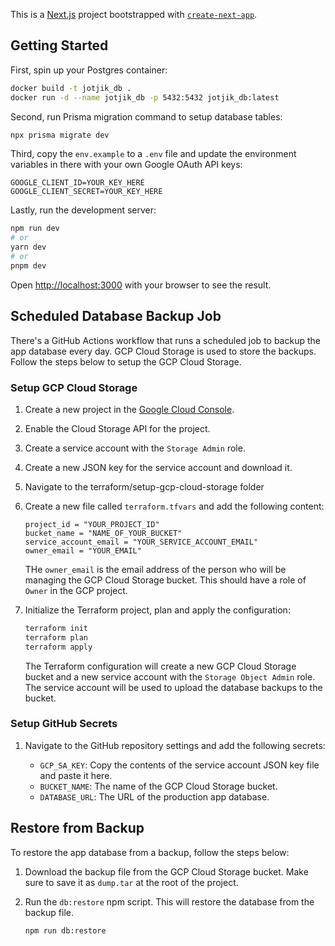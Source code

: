 This is a [Next.js](https://nextjs.org/) project bootstrapped with [`create-next-app`](https://github.com/vercel/next.js/tree/canary/packages/create-next-app).

## Getting Started

First, spin up your Postgres container:

```bash
docker build -t jotjik_db .
docker run -d --name jotjik_db -p 5432:5432 jotjik_db:latest
```

Second, run Prisma migration command to setup database tables:

```bash
npx prisma migrate dev
```

Third, copy the `env.example` to a `.env` file and update the environment variables in there with your own Google OAuth API keys:

```
GOOGLE_CLIENT_ID=YOUR_KEY_HERE
GOOGLE_CLIENT_SECRET=YOUR_KEY_HERE
```

Lastly, run the development server:

```bash
npm run dev
# or
yarn dev
# or
pnpm dev
```

Open [http://localhost:3000](http://localhost:3000) with your browser to see the result.

## Scheduled Database Backup Job

There's a GitHub Actions workflow that runs a scheduled job to backup the app database every day. GCP Cloud Storage is used to store the backups. Follow the steps below to setup the GCP Cloud Storage.

### Setup GCP Cloud Storage

1. Create a new project in the [Google Cloud Console](https://console.cloud.google.com/).

2. Enable the Cloud Storage API for the project.

3. Create a service account with the `Storage Admin` role.

4. Create a new JSON key for the service account and download it.

6. Navigate to the terraform/setup-gcp-cloud-storage folder

7. Create a new file called `terraform.tfvars` and add the following content:

    ```hcl
    project_id = "YOUR_PROJECT_ID"
    bucket_name = "NAME_OF_YOUR_BUCKET"
    service_account_email = "YOUR_SERVICE_ACCOUNT_EMAIL"
    owner_email = "YOUR_EMAIL"
    ```
    THe `owner_email` is the email address of the person who will be managing the GCP Cloud Storage bucket. This should have a role of `Owner` in the GCP project.

7. Initialize the Terraform project, plan and apply the configuration:

    ```bash
    terraform init
    terraform plan
    terraform apply
    ```

    The Terraform configuration will create a new GCP Cloud Storage bucket and a new service account with the `Storage Object Admin` role. The service account will be used to upload the database backups to the bucket.

### Setup GitHub Secrets

1. Navigate to the GitHub repository settings and add the following secrets:

    - `GCP_SA_KEY`: Copy the contents of the service account JSON key file and paste it here.
    - `BUCKET_NAME`: The name of the GCP Cloud Storage bucket.
    - `DATABASE_URL`: The URL of the production app database.

## Restore from Backup

To restore the app database from a backup, follow the steps below:

1. Download the backup file from the GCP Cloud Storage bucket. Make sure to save it as `dump.tar` at the root of the project.

2. Run the `db:restore` npm script. This will restore the database from the backup file.

    ```bash
    npm run db:restore
    ```
